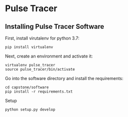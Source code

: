 # Pulse Tracer

## Installing Pulse Tracer Software
First, install virutalenv for python 3.7:

```
pip install virtualenv
```

Next, create an environment and activate it:

```
virtualenv pulse_tracer
source pulse_tracer/bin/activate
```

Go into the software directory and install the requirements:

```
cd capstone/software
pip install -r requirements.txt
```

Setup
```
python setup.py develop
```
